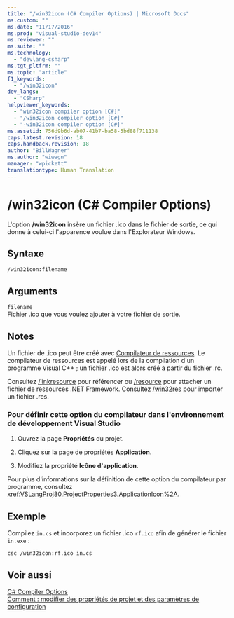 ```yaml
---
title: "/win32icon (C# Compiler Options) | Microsoft Docs"
ms.custom: ""
ms.date: "11/17/2016"
ms.prod: "visual-studio-dev14"
ms.reviewer: ""
ms.suite: ""
ms.technology: 
  - "devlang-csharp"
ms.tgt_pltfrm: ""
ms.topic: "article"
f1_keywords: 
  - "/win32icon"
dev_langs: 
  - "CSharp"
helpviewer_keywords: 
  - "win32icon compiler option [C#]"
  - "/win32icon compiler option [C#]"
  - "-win32icon compiler option [C#]"
ms.assetid: 756d9b6d-ab07-41b7-ba58-5bd88f711138
caps.latest.revision: 18
caps.handback.revision: 18
author: "BillWagner"
ms.author: "wiwagn"
manager: "wpickett"
translationtype: Human Translation
---
```

# /win32icon (C# Compiler Options)
L'option **\/win32icon** insère un fichier .ico dans le fichier de sortie, ce qui donne à celui\-ci l'apparence voulue dans l'Explorateur Windows.  
  
## Syntaxe  
  
```  
/win32icon:filename  
```  
  
## Arguments  
 `filename`  
 Fichier .ico que vous voulez ajouter à votre fichier de sortie.  
  
## Notes  
 Un fichier de .ico peut être créé avec [Compilateur de ressources](http://go.microsoft.com/fwlink/?LinkId=148370).  Le compilateur de ressources est appelé lors de la compilation d'un programme Visual C\+\+ ; un fichier .ico est alors créé à partir du fichier .rc.  
  
 Consultez [\/linkresource](../../../csharp/language-reference/compiler-options/linkresource-compiler-option.md) pour référencer ou [\/resource](../../../csharp/language-reference/compiler-options/resource-compiler-option.md) pour attacher un fichier de ressources .NET Framework.  Consultez [\/win32res](../../../csharp/language-reference/compiler-options/win32res-compiler-option.md) pour importer un fichier .res.  
  
### Pour définir cette option du compilateur dans l'environnement de développement Visual Studio  
  
1.  Ouvrez la page **Propriétés** du projet.  
  
2.  Cliquez sur la page de propriétés **Application**.  
  
3.  Modifiez la propriété **Icône d'application**.  
  
 Pour plus d'informations sur la définition de cette option du compilateur par programme, consultez <xref:VSLangProj80.ProjectProperties3.ApplicationIcon%2A>.  
  
## Exemple  
 Compilez `in.cs` et incorporez un fichier .ico `rf.ico` afin de générer le fichier `in.exe` :  
  
```  
csc /win32icon:rf.ico in.cs  
```  
  
## Voir aussi  
 [C\# Compiler Options](../../../csharp/language-reference/compiler-options/index.md)   
 [Comment : modifier des propriétés de projet et des paramètres de configuration](http://msdn.microsoft.com/fr-fr/e7184bc5-2f2b-4b4f-aa9a-3ecfcbc48b67)